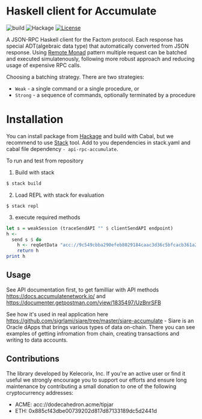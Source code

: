 # Haskell client for Accumulate

![build](https://github.com/kelecorix/accumulate-haskell-client/workflows/build/badge.svg)
![Hackage](https://img.shields.io/hackage/v/api-rpc-accumulate)
[![License](https://img.shields.io/badge/license-MIT-blue.svg)](https://github.com/kelecorix/api-rpc-accumulate/blob/master/LICENSE)

A JSON-RPC Haskell client for the Factom protocol. Each response has special ADT(algebraic data type) that automatically converted from JSON response. Using [Remote Monad](https://ku-fpg.github.io/files/Gill-15-RemoteMonad.pdf) pattern multiple request can be batched and executed simulatenously, following more robust approach and reducing usage of expensive RPC calls.

Choosing a batching strategy. There are two strategies:
- `Weak`   - a single command or a single procedure, or
- `Strong` - a sequence of commands, optionally terminated by a procedure

# Installation

You can install package from [Hackage](https://hackage.haskell.org/package/api-rpc-accumulate) and build with Cabal, but we recommend to use [Stack](https://haskellstack.org) tool. Add to you dependencies in stack.yaml and cabal file dependency `- api-rpc-accumulate`.

To run and test from repository

1. Build with stack
```bash
$ stack build
```
2. Load REPL with stack for evaluation
```
$ stack repl
```

3. execute required methods


```haskell
let s = weakSession (traceSendAPI "" $ clientSendAPI endpoint)
h <-
  send s $ do
	h <- reqGetData "acc://9c549cbba290efeb8029184caac3d36c5bfcacb361a29282/ACME"
	return h
print h
```

## Usage

See API documentation first, to get familliar with API methods https://docs.accumulatenetwork.io/ and https://documenter.getpostman.com/view/1835497/UzBnrSFB

See how it's used in real application here https://github.com/sigrlami/siare/tree/master/siare-accumulate - Siare is an Oracle dApps that brings various types of data on-chain. There you can see examples of getting infromation from chain, creating transactions and writing to data accounts.

## Contributions

The library developed by Kelecorix, Inc. If you're an active user or find it useful we strongly encourage you to support our efforts and ensure long maintenance by contributing a small donation to one of the following cryptocurrency addresses:

- ACME: acc://dodecahedron.acme/tipjar
- ETH: 0x885cf43dbe00739202d817d87133189dc5d2441d
